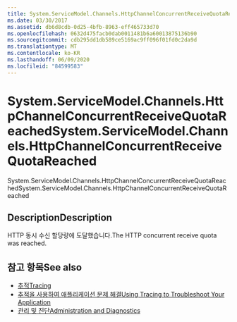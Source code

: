 ```yaml
---
title: System.ServiceModel.Channels.HttpChannelConcurrentReceiveQuotaReached
ms.date: 03/30/2017
ms.assetid: db6d8cdb-0d25-4bfb-8963-eff465733d70
ms.openlocfilehash: 0632d475facb0dab0011481b6a60013875136b90
ms.sourcegitcommit: cdb295dd1db589ce5169ac9ff096f01fd0c2da9d
ms.translationtype: MT
ms.contentlocale: ko-KR
ms.lasthandoff: 06/09/2020
ms.locfileid: "84599583"
---
```

# <a name="systemservicemodelchannelshttpchannelconcurrentreceivequotareached"></a><span data-ttu-id="bba05-102">System.ServiceModel.Channels.HttpChannelConcurrentReceiveQuotaReached</span><span class="sxs-lookup"><span data-stu-id="bba05-102">System.ServiceModel.Channels.HttpChannelConcurrentReceiveQuotaReached</span></span>
<span data-ttu-id="bba05-103">System.ServiceModel.Channels.HttpChannelConcurrentReceiveQuotaReached</span><span class="sxs-lookup"><span data-stu-id="bba05-103">System.ServiceModel.Channels.HttpChannelConcurrentReceiveQuotaReached</span></span>  
  
## <a name="description"></a><span data-ttu-id="bba05-104">Description</span><span class="sxs-lookup"><span data-stu-id="bba05-104">Description</span></span>  
 <span data-ttu-id="bba05-105">HTTP 동시 수신 할당량에 도달했습니다.</span><span class="sxs-lookup"><span data-stu-id="bba05-105">The HTTP concurrent receive quota was reached.</span></span>  
  
## <a name="see-also"></a><span data-ttu-id="bba05-106">참고 항목</span><span class="sxs-lookup"><span data-stu-id="bba05-106">See also</span></span>

- [<span data-ttu-id="bba05-107">추적</span><span class="sxs-lookup"><span data-stu-id="bba05-107">Tracing</span></span>](index.md)
- [<span data-ttu-id="bba05-108">추적을 사용하여 애플리케이션 문제 해결</span><span class="sxs-lookup"><span data-stu-id="bba05-108">Using Tracing to Troubleshoot Your Application</span></span>](using-tracing-to-troubleshoot-your-application.md)
- [<span data-ttu-id="bba05-109">관리 및 진단</span><span class="sxs-lookup"><span data-stu-id="bba05-109">Administration and Diagnostics</span></span>](../index.md)
